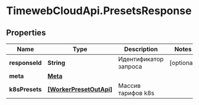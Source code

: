 # TimewebCloudApi.PresetsResponse

## Properties

Name | Type | Description | Notes
------------ | ------------- | ------------- | -------------
**responseId** | **String** | Идентификатор запроса | [optional] 
**meta** | [**Meta**](Meta.md) |  | 
**k8sPresets** | [**[WorkerPresetOutApi]**](WorkerPresetOutApi.md) | Массив тарифов k8s | 


